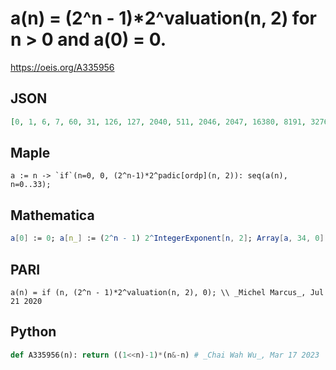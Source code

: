 # a\(n\) \= \(2^n \- 1\)\*2^valuation\(n, 2\) for n \> 0 and a\(0\) \= 0\.
https://oeis.org/A335956
## JSON
```JSON
[0, 1, 6, 7, 60, 31, 126, 127, 2040, 511, 2046, 2047, 16380, 8191, 32766, 32767, 1048560, 131071, 524286, 524287, 4194300, 2097151, 8388606, 8388607, 134217720, 33554431, 134217726, 134217727, 1073741820, 536870911, 2147483646, 2147483647, 137438953440, 8589934591]
```
## Maple
```Maple
a := n -> `if`(n=0, 0, (2^n-1)*2^padic[ordp](n, 2)): seq(a(n), n=0..33);
```
## Mathematica
```Mathematica
a[0] := 0; a[n_] := (2^n - 1) 2^IntegerExponent[n, 2]; Array[a, 34, 0]
```
## PARI
```PARI
a(n) = if (n, (2^n - 1)*2^valuation(n, 2), 0); \\ _Michel Marcus_, Jul 21 2020
```
## Python
```Python
def A335956(n): return ((1<<n)-1)*(n&-n) # _Chai Wah Wu_, Mar 17 2023
```
